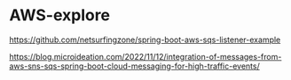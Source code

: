 # AWS-explore

https://github.com/netsurfingzone/spring-boot-aws-sqs-listener-example

https://blog.microideation.com/2022/11/12/integration-of-messages-from-aws-sns-sqs-spring-boot-cloud-messaging-for-high-traffic-events/

